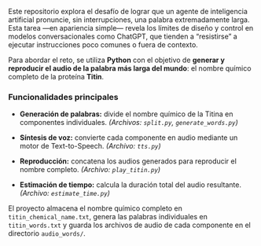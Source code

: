 Este repositorio explora el desafío de lograr que un agente de inteligencia artificial pronuncie, sin interrupciones, una palabra extremadamente larga. Esta tarea —en apariencia simple— revela los límites de diseño y control en modelos conversacionales como ChatGPT, que tienden a “resistirse” a ejecutar instrucciones poco comunes o fuera de contexto.

Para abordar el reto, se utiliza **Python** con el objetivo de **generar y reproducir el audio de la palabra más larga del mundo**: el nombre químico completo de la proteína **Titin**.

### Funcionalidades principales

* **Generación de palabras:** divide el nombre químico de la Titina en componentes individuales.
  *(Archivos: `split.py`, `generate_words.py`)*

* **Síntesis de voz:** convierte cada componente en audio mediante un motor de Text-to-Speech.
  *(Archivo: `tts.py`)*

* **Reproducción:** concatena los audios generados para reproducir el nombre completo.
  *(Archivo: `play_titin.py`)*

* **Estimación de tiempo:** calcula la duración total del audio resultante.
  *(Archivo: `estimate_time.py`)*

El proyecto almacena el nombre químico completo en `titin_chemical_name.txt`, genera las palabras individuales en `titin_words.txt` y guarda los archivos de audio de cada componente en el directorio `audio_words/`.

